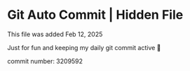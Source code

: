 # Git Auto Commit | Hidden File

This file was added Feb 12, 2025

Just for fun and keeping my daily git commit active 🤪

commit number: 3209592
